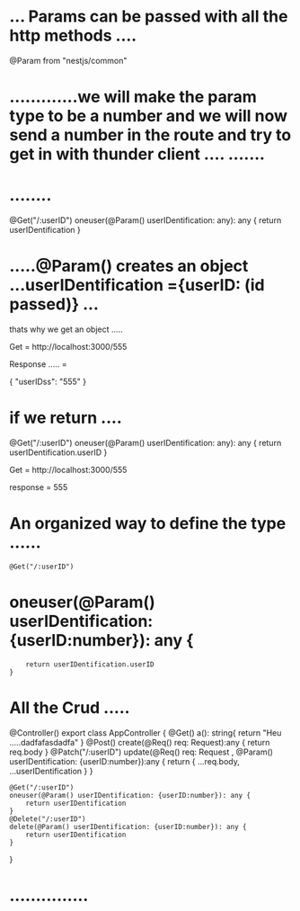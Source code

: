# ... Params can be passed with all the http methods .... 


@Param from "nestjs/common" 


# .............we will make the param type to be a number and we will now send a number in the route and try to get in with thunder client .... .......


# ........
  @Get("/:userID")
    oneuser(@Param() userIDentification: any): any {
        return userIDentification
    }

# .....@Param() creates an object ...userIDentification ={userID: (id passed)} ...

thats why we get an object ..... 

Get    =   http://localhost:3000/555 


Response ..... = 

  {
    "userIDss": "555"
}






# if we return .... 
  @Get("/:userID")
    oneuser(@Param() userIDentification: any): any {
        return userIDentification.userID
    }

Get    =   http://localhost:3000/555 

response = 555






# An organized way to define the type ...... 

    @Get("/:userID")
 #   oneuser(@Param() userIDentification: {userID:number}): any {
        return userIDentification.userID
    }






# All the Crud .....




@Controller()
export class AppController {
    @Get()
    a(): string{
        return "Heu .....dadfafasdadfa"
    }
    @Post()
    create(@Req() req: Request):any {
        return req.body
    }
    @Patch("/:userID")
    update(@Req() req: Request , @Param() userIDentification: {userID:number}):any {
        return { ...req.body, ...userIDentification }
    }

    @Get("/:userID")
    oneuser(@Param() userIDentification: {userID:number}): any {
        return userIDentification
    }
    @Delete("/:userID")
    delete(@Param() userIDentification: {userID:number}): any {
        return userIDentification
    }


}

# ...............